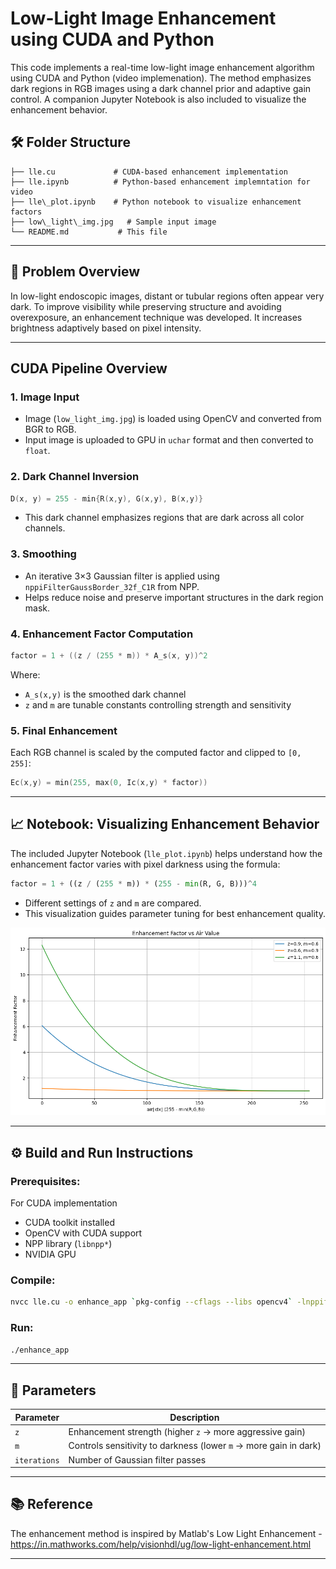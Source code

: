 
# Low-Light Image Enhancement using CUDA and Python

This code implements a real-time low-light image enhancement algorithm using CUDA and Python (video implemenation). The method emphasizes dark regions in RGB images using a dark channel prior and adaptive gain control. A companion Jupyter Notebook is also included to visualize the enhancement behavior.

## 🛠️ Folder Structure

```
├── lle.cu             # CUDA-based enhancement implementation
├── lle.ipynb          # Python-based enhancement implemntation for video
├── lle\_plot.ipynb    # Python notebook to visualize enhancement factors
├── low\_light\_img.jpg   # Sample input image
└── README.md           # This file

````

---

## 📸 Problem Overview

In low-light endoscopic images, distant or tubular regions often appear very dark. To improve visibility while preserving structure and avoiding overexposure, an enhancement technique was developed. It increases brightness adaptively based on pixel intensity.

---

## CUDA Pipeline Overview

### 1. **Image Input**
- Image (`low_light_img.jpg`) is loaded using OpenCV and converted from BGR to RGB.
- Input image is uploaded to GPU in `uchar` format and then converted to `float`.

### 2. **Dark Channel Inversion**
```cpp
D(x, y) = 255 - min{R(x,y), G(x,y), B(x,y)}
````

* This dark channel emphasizes regions that are dark across all color channels.

### 3. **Smoothing**

* An iterative 3×3 Gaussian filter is applied using `nppiFilterGaussBorder_32f_C1R` from NPP.
* Helps reduce noise and preserve important structures in the dark region mask.

### 4. **Enhancement Factor Computation**

```cpp
factor = 1 + ((z / (255 * m)) * A_s(x, y))^2
```

Where:

* `A_s(x,y)` is the smoothed dark channel
* `z` and `m` are tunable constants controlling strength and sensitivity

### 5. **Final Enhancement**

Each RGB channel is scaled by the computed factor and clipped to `[0, 255]`:

```cpp
Ec(x,y) = min(255, max(0, Ic(x,y) * factor))
```

---

## 📈 Notebook: Visualizing Enhancement Behavior

The included Jupyter Notebook (`lle_plot.ipynb`) helps understand how the enhancement factor varies with pixel darkness using the formula:

```python
factor = 1 + ((z / (255 * m)) * (255 - min(R, G, B)))^4
```

* Different settings of `z` and `m` are compared.
* This visualization guides parameter tuning for best enhancement quality.

![plot](./enhacement_factor.png)

---

## ⚙️ Build and Run Instructions

### Prerequisites:

For CUDA implementation 
* CUDA toolkit installed
* OpenCV with CUDA support
* NPP library (`libnpp*`)
* NVIDIA GPU


### Compile:

```bash
nvcc lle.cu -o enhance_app `pkg-config --cflags --libs opencv4` -lnppif
```

### Run:

```bash
./enhance_app
```

---

## 🧪 Parameters

| Parameter    | Description                                                      |
| ------------ | ---------------------------------------------------------------- |
| `z`          | Enhancement strength (higher `z` → more aggressive gain)         |
| `m`          | Controls sensitivity to darkness (lower `m` → more gain in dark) |
| `iterations` | Number of Gaussian filter passes                                 |

---

## 📚 Reference

The enhancement method is inspired by Matlab's Low Light Enhancement - https://in.mathworks.com/help/visionhdl/ug/low-light-enhancement.html 

---

